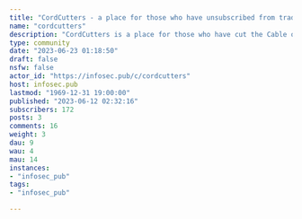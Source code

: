 ```yaml
---
title: "CordCutters - a place for those who have unsubscribed from traditional cable TV or satellite service" 
name: "cordcutters"
description: "CordCutters is a place for those who have cut the Cable or Satellite TV cord, and want to know what other legal services are available.  No piracy talk please, it could get the person posting it in trouble with the authorities and could get the community banned on some servers, so please only talk about products and services that are legal to use."
type: community
date: "2023-06-23 01:18:50"
draft: false
nsfw: false
actor_id: "https://infosec.pub/c/cordcutters"
host: infosec.pub
lastmod: "1969-12-31 19:00:00"
published: "2023-06-12 02:32:16"
subscribers: 172
posts: 3
comments: 16
weight: 3
dau: 9
wau: 4
mau: 14
instances:
- "infosec_pub"
tags: 
- "infosec_pub"

---
```

